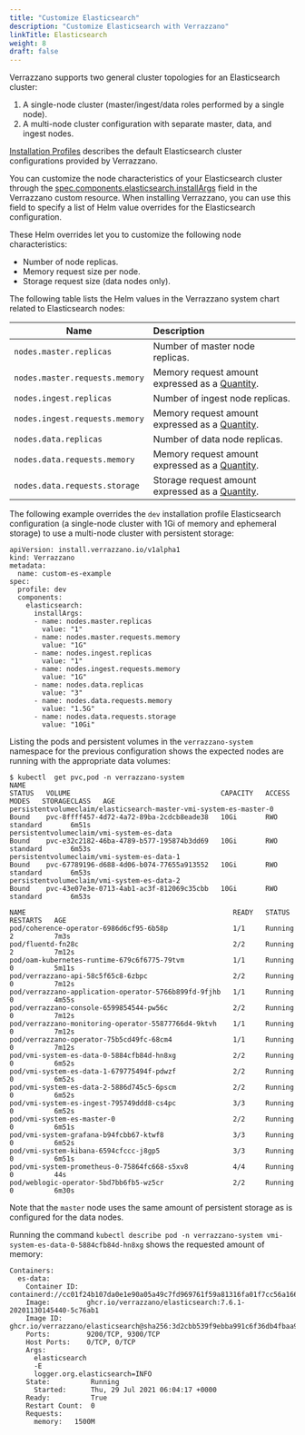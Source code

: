 ```yaml
---
title: "Customize Elasticsearch"
description: "Customize Elasticsearch with Verrazzano"
linkTitle: Elasticsearch
weight: 8
draft: false
---
```


Verrazzano supports two general cluster topologies for an Elasticsearch cluster:
1. A single-node cluster (master/ingest/data roles performed by a single node).
2. A multi-node cluster configuration with separate master, data, and ingest nodes.

[Installation Profiles](/docs/setup/install/profiles/) describes the default Elasticsearch cluster
configurations provided by Verrazzano.  

You can customize the node characteristics of your Elasticsearch cluster through the
[spec.components.elasticsearch.installArgs](/docs/reference/api/verrazzano/verrazzano/#elasticsearch-component)
field in the Verrazzano custom resource.  When installing Verrazzano, you can use this field to specify a list of Helm 
value overrides for the Elasticsearch configuration.

These Helm overrides let you to customize the following node characteristics:
* Number of node replicas.
* Memory request size per node.
* Storage request size (data nodes only).

The following table lists the Helm values in the Verrazzano system chart related to Elasticsearch nodes:

| Name | Description
| ------------- |:-------------
| `nodes.master.replicas` | Number of master node replicas.
| `nodes.master.requests.memory` | Memory request amount expressed as a [Quantity](https://kubernetes.io/docs/reference/kubernetes-api/common-definitions/quantity/#Quantity).
| `nodes.ingest.replicas` | Number of ingest node replicas.
| `nodes.ingest.requests.memory` | Memory request amount expressed as a [Quantity](https://kubernetes.io/docs/reference/kubernetes-api/common-definitions/quantity/#Quantity).
| `nodes.data.replicas` | Number of data node replicas.
| `nodes.data.requests.memory` | Memory request amount expressed as a [Quantity](https://kubernetes.io/docs/reference/kubernetes-api/common-definitions/quantity/#Quantity).
| `nodes.data.requests.storage` | Storage request amount expressed as a [Quantity](https://kubernetes.io/docs/reference/kubernetes-api/common-definitions/quantity/#Quantity).

The following example overrides the `dev` installation profile Elasticsearch configuration (a single-node cluster with
1Gi of memory and ephemeral storage) to use a multi-node cluster with persistent storage:

```
apiVersion: install.verrazzano.io/v1alpha1
kind: Verrazzano
metadata:
  name: custom-es-example
spec:
  profile: dev
  components:
    elasticsearch:
      installArgs:
      - name: nodes.master.replicas
        value: "1"
      - name: nodes.master.requests.memory
        value: "1G"
      - name: nodes.ingest.replicas
        value: "1"
      - name: nodes.ingest.requests.memory
        value: "1G"
      - name: nodes.data.replicas
        value: "3"
      - name: nodes.data.requests.memory
        value: "1.5G"
      - name: nodes.data.requests.storage
        value: "10Gi"
```

Listing the pods and persistent volumes in the `verrazzano-system` namespace for the previous configuration 
shows the expected nodes are running with the appropriate data volumes:

```
$ kubectl  get pvc,pod -n verrazzano-system 
NAME                                                                STATUS   VOLUME                                     CAPACITY   ACCESS MODES   STORAGECLASS   AGE
persistentvolumeclaim/elasticsearch-master-vmi-system-es-master-0   Bound    pvc-8ffff457-4d72-4a72-89ba-2cdcb8eade38   10Gi       RWO            standard       6m51s
persistentvolumeclaim/vmi-system-es-data                            Bound    pvc-e32c2182-46ba-4789-b577-195874b3dd69   10Gi       RWO            standard       6m53s
persistentvolumeclaim/vmi-system-es-data-1                          Bound    pvc-67789196-d688-4d06-b074-77655a913552   10Gi       RWO            standard       6m53s
persistentvolumeclaim/vmi-system-es-data-2                          Bound    pvc-43e07e3e-0713-4ab1-ac3f-812069c35cbb   10Gi       RWO            standard       6m53s

NAME                                                   READY   STATUS    RESTARTS   AGE
pod/coherence-operator-6986d6cf95-6b58p                1/1     Running   2          7m3s
pod/fluentd-fn28c                                      2/2     Running   2          7m12s
pod/oam-kubernetes-runtime-679c6f6775-79tvm            1/1     Running   0          5m11s
pod/verrazzano-api-58c5f65c8-6zbpc                     2/2     Running   0          7m12s
pod/verrazzano-application-operator-5766b899fd-9fjhb   1/1     Running   0          4m55s
pod/verrazzano-console-6599854544-pw56c                2/2     Running   0          7m12s
pod/verrazzano-monitoring-operator-55877766d4-9ktvh    1/1     Running   0          7m12s
pod/verrazzano-operator-75b5cd49fc-68cm4               1/1     Running   0          7m12s
pod/vmi-system-es-data-0-5884cfb84d-hn8xg              2/2     Running   0          6m52s
pod/vmi-system-es-data-1-679775494f-pdwzf              2/2     Running   0          6m52s
pod/vmi-system-es-data-2-5886d745c5-6pscm              2/2     Running   0          6m52s
pod/vmi-system-es-ingest-795749ddd8-cs4pc              3/3     Running   0          6m52s
pod/vmi-system-es-master-0                             2/2     Running   0          6m51s
pod/vmi-system-grafana-b94fcbb67-ktwf8                 3/3     Running   0          6m52s
pod/vmi-system-kibana-6594cfccc-j8gp5                  3/3     Running   0          6m51s
pod/vmi-system-prometheus-0-75864fc668-s5xv8           4/4     Running   0          44s
pod/weblogic-operator-5bd7bb6fb5-wz5cr                 2/2     Running   0          6m30s
```

Note that the `master` node uses the same amount of persistent storage as is configured for the data nodes.

Running the command `kubectl describe pod -n verrazzano-system vmi-system-es-data-0-5884cfb84d-hn8xg` shows the 
requested amount of memory:

```
Containers:
  es-data:
    Container ID:  containerd://cc01f24b107da0e1e90a05a49c7fd969761f59a81316fa01f7cc56a166684628
    Image:         ghcr.io/verrazzano/elasticsearch:7.6.1-20201130145440-5c76ab1
    Image ID:      ghcr.io/verrazzano/elasticsearch@sha256:3d2cbb539f9ebba991c6f36db4fbaa9dc9c03e6192a28787869f7850cc2bd66c
    Ports:         9200/TCP, 9300/TCP
    Host Ports:    0/TCP, 0/TCP
    Args:
      elasticsearch
      -E
      logger.org.elasticsearch=INFO
    State:          Running
      Started:      Thu, 29 Jul 2021 06:04:17 +0000
    Ready:          True
    Restart Count:  0
    Requests:
      memory:   1500M
```
